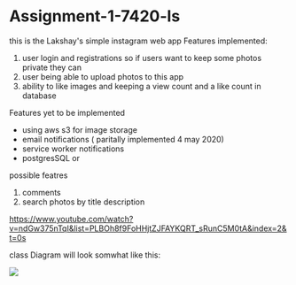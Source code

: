 # Assignment-1-7420-ls
this is the Lakshay's simple instagram web app 
Features implemented:
1. user login and registrations so if users want to keep some photos private they can
2. user being able to upload photos to this app
3. ability to like images and keeping a view count and a like count in database

Features yet to be implemented 
- using aws s3 for image storage
- email notifications ( paritally implemented 4 may 2020)
- service worker notifications 
- postgresSQL or 

possible featres
1. comments
2. search photos by title description


https://www.youtube.com/watch?v=ndGw375nTqI&list=PLBOh8f9FoHHjtZJFAYKQRT_sRunC5M0tA&index=2&t=0s


class Diagram will look somwhat like this:

![](https://i.imgur.com/HLYDzQZ.png)
